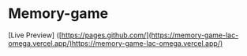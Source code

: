 # Memory-game

[Live Preview] ([https://pages.github.com/](https://memory-game-lac-omega.vercel.app/)https://memory-game-lac-omega.vercel.app/)
